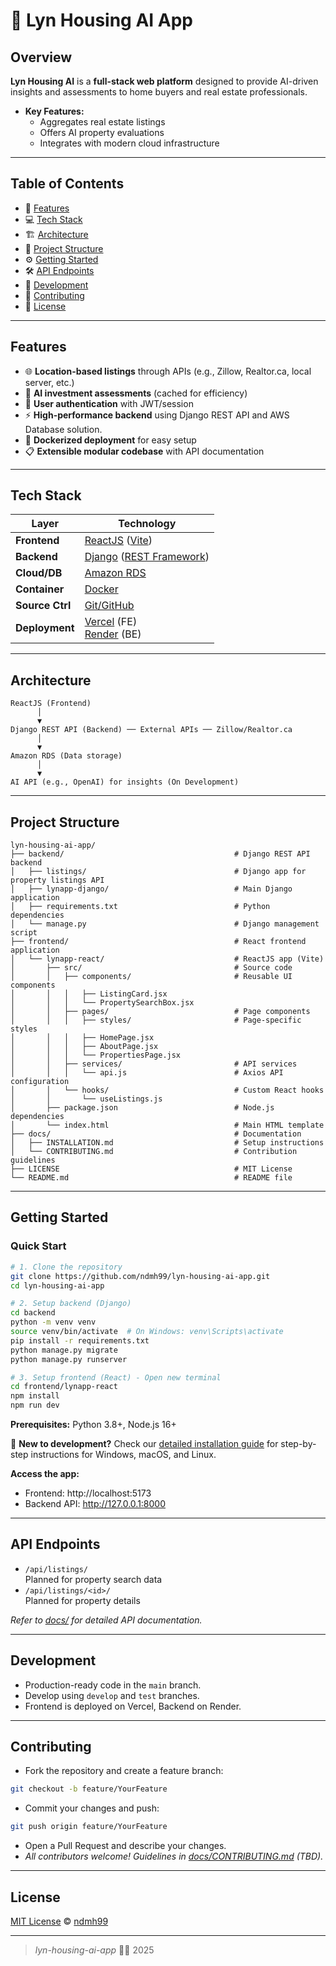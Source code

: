 # 🏡 Lyn Housing AI App 

## Overview
**Lyn Housing AI** is a **full-stack web platform** designed to provide AI-driven insights and assessments to home buyers and real estate professionals. 

- **Key Features:**
  - Aggregates real estate listings
  - Offers AI property evaluations
  - Integrates with modern cloud infrastructure

---

## Table of Contents
- 📍 [Features](#features)
- 💻 [Tech Stack](#tech-stack)
- 🏗️ [Architecture](#architecture)
- 📂 [Project Structure](#project-structure)
- ⚙️ [Getting Started](#getting-started)
- 🛠️ [API Endpoints](#api-endpoints)
- 🔧 [Development](#development)
- 🤝 [Contributing](#contributing)
- 📜 [License](#license)

---

## Features
- 🌐 **Location-based listings** through APIs (e.g., Zillow, Realtor.ca, local server, etc.)
- 🤖 **AI investment assessments** (cached for efficiency)
- 🔐 **User authentication** with JWT/session
- ⚡ **High-performance backend** using Django REST API and AWS Database solution.
- 🐳 **Dockerized deployment** for easy setup
- 📋 **Extensible modular codebase** with API documentation

---

## Tech Stack
| Layer       | Technology                                                  |
|-------------|------------------------------------------------------------|
| **Frontend**    | [ReactJS](https://react.dev/) ([Vite](https://vitejs.dev/))|
| **Backend**     | [Django](https://www.djangoproject.com/)  ([REST Framework](https://www.django-rest-framework.org/))|
| **Cloud/DB**    | [Amazon RDS](https://aws.amazon.com/rds/) |
| **Container**      | [Docker](https://www.docker.com/)|
| **Source Ctrl** | [Git/GitHub](https://github.com/)|
| **Deployment**    | [Vercel](https://vercel.com/) (FE)<br>[Render](https://render.com/) (BE) |
---

## Architecture
```
ReactJS (Frontend)
      │
      ▼
Django REST API (Backend) ── External APIs ── Zillow/Realtor.ca
      │
      ▼
Amazon RDS (Data storage)
      │
      ▼
AI API (e.g., OpenAI) for insights (On Development)
```

---

## Project Structure
```
lyn-housing-ai-app/
├── backend/                                      # Django REST API backend
│   ├── listings/                                 # Django app for property listings API
│   ├── lynapp-django/                            # Main Django application
│   ├── requirements.txt                          # Python dependencies
│   └── manage.py                                 # Django management script
├── frontend/                                     # React frontend application
│   └── lynapp-react/                             # ReactJS app (Vite)
│       ├── src/                                  # Source code
│       │   ├── components/                       # Reusable UI components
│       │   │   ├── ListingCard.jsx
│       │   │   └── PropertySearchBox.jsx
│       │   ├── pages/                            # Page components
│       │   │   ├── styles/                       # Page-specific styles
│       │   │   ├── HomePage.jsx
│       │   │   ├── AboutPage.jsx
│       │   │   └── PropertiesPage.jsx
│       │   ├── services/                         # API services
│       │   │   └── api.js                        # Axios API configuration
│       │   └── hooks/                            # Custom React hooks
│       │       └── useListings.js
│       ├── package.json                          # Node.js dependencies
│       └── index.html                            # Main HTML template
├── docs/                                         # Documentation
│   ├── INSTALLATION.md                           # Setup instructions
│   └── CONTRIBUTING.md                           # Contribution guidelines
├── LICENSE                                       # MIT License
└── README.md                                     # README file
```

---

## Getting Started

### Quick Start
```bash
# 1. Clone the repository
git clone https://github.com/ndmh99/lyn-housing-ai-app.git
cd lyn-housing-ai-app

# 2. Setup backend (Django)
cd backend
python -m venv venv
source venv/bin/activate  # On Windows: venv\Scripts\activate
pip install -r requirements.txt
python manage.py migrate
python manage.py runserver

# 3. Setup frontend (React) - Open new terminal
cd frontend/lynapp-react
npm install
npm run dev
```

**Prerequisites:** Python 3.8+, Node.js 16+

📖 **New to development?** Check our [detailed installation guide](./docs/INSTALLATION.md) for step-by-step instructions for Windows, macOS, and Linux.

**Access the app:**
- Frontend: http://localhost:5173
- Backend API: http://127.0.0.1:8000

---

## API Endpoints
- `/api/listings/`  
  Planned for property search data
- `/api/listings/<id>/`  
  Planned for property details

*Refer to [docs/](./docs/) for detailed API documentation.*

---

## Development
- Production-ready code in the `main` branch.
- Develop using `develop` and `test` branches.
- Frontend is deployed on Vercel, Backend on Render.

---

## Contributing
- Fork the repository and create a feature branch:
```bash
git checkout -b feature/YourFeature
```
- Commit your changes and push:
```bash
git push origin feature/YourFeature
```
- Open a Pull Request and describe your changes.
- *All contributors welcome! Guidelines in [docs/CONTRIBUTING.md](./docs/CONTRIBUTING.md) (TBD).*

---

## License
[MIT License](./LICENSE) © [ndmh99](https://github.com/ndmh99)

---

> *lyn-housing-ai-app* 🏡✨ 2025